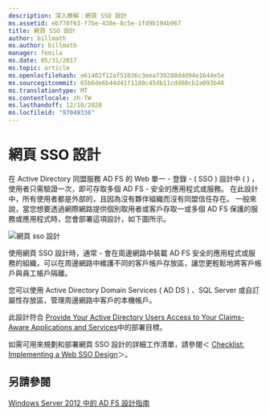 ```yaml
---
description: 深入瞭解：網頁 SSO 設計
ms.assetid: eb778f63-f7be-438e-8c5e-1fd9b194b967
title: 網頁 SSO 設計
author: billmath
ms.author: billmath
manager: femila
ms.date: 05/31/2017
ms.topic: article
ms.openlocfilehash: e61402f12af51036c3eea739288ddd94e1644e5e
ms.sourcegitcommit: 65b6de6b44d41f1180c45db11cdd60cb2a093b46
ms.translationtype: MT
ms.contentlocale: zh-TW
ms.lasthandoff: 12/10/2020
ms.locfileid: "97049336"
---
```

# <a name="web-sso-design"></a>網頁 SSO 設計

在 Active Directory 同盟服務 AD FS 的 Web 單一 \- 登錄 \- \( SSO \) 設計中 \( \) ，使用者只需驗證一次，即可存取多個 AD FS \- 安全的應用程式或服務。 在此設計中，所有使用者都是外部的，且因為沒有夥伴組織而沒有同盟信任存在。 一般來說，當您想要透過網際網路提供個別取用者或客戶存取一或多個 AD FS 保護的服務或應用程式時，您會部署這項設計，如下圖所示。

![網頁 sso 設計](media/adfs2_WebSSODesign.gif)

使用網頁 SSO 設計時，通常 \- 會在周邊網路中裝載 AD FS 安全的應用程式或服務的組織，可以在周邊網路中維護不同的客戶帳戶存放區，讓您更輕鬆地將客戶帳戶與員工帳戶隔離。

您可以使用 Active Directory Domain Services \( AD DS \) 、SQL Server 或自訂屬性存放區，管理周邊網路中客戶的本機帳戶。

此設計符合 [Provide Your Active Directory Users Access to Your Claims-Aware Applications and Services](Provide-Your-Active-Directory-Users-Access-to-Your-Claims-Aware-Applications-and-Services.md)中的部署目標。

如需可用來規劃和部署網頁 SSO 設計的詳細工作清單，請參閱＜ [Checklist: Implementing a Web SSO Design](../../ad-fs/deployment/Checklist--Implementing-a-Web-SSO-Design.md)＞。

## <a name="see-also"></a>另請參閱
[Windows Server 2012 中的 AD FS 設計指南](AD-FS-Design-Guide-in-Windows-Server-2012.md)
